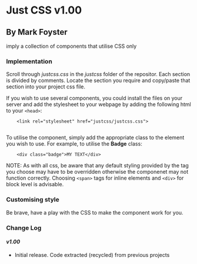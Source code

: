 # Just CSS v1.00           
## By Mark Foyster                 
   
imply a collection of components that utilise CSS only

<!-- ![Screen shot of Teletype Scroller](ttyheadingss.png) -->

### Implementation
Scroll through *justcss.css* in the *justcss* folder of the repositor. Each section is divided by comments. Locate the section you require and copy/paste that section into your project css file. 

If you wish to use several components, you could install the files on your server and add the stylesheet to your webpage by adding the following html to your `<head>`:

```
    <link rel="stylesheet" href="justcss/justcss.css">
   
```

To utilise the component, simply add the appropriate class to the element you wish to use. For example, to utilise the **Badge** class:

```
    <div class="badge">MY TEXT</div>
```

NOTE: As with all css, be aware that any default styling provided by the tag you choose may have to be overridden otherwise the componenet may not function correctly. Choosing `<span>` tags for inline elements and `<div>` for block level is advisable. 


### Customising style

Be brave, have a play with the CSS to make the component work for you.

### Change Log

#### *v1.00* 

- Initial release. Code extracted (recycled) from previous projects